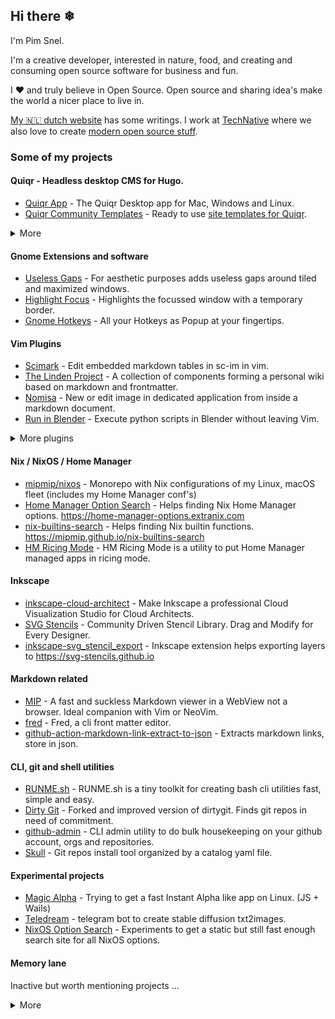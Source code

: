 ## Hi there ❄

I'm Pim Snel.

I'm a creative developer, interested in nature, food, and creating and consuming open source software for business and fun.

I ❤️ and truly believe in Open Source. Open source and sharing idea's make the world a nicer place to live in.

[My 🇳🇱 dutch website](https://pimsnel.nl) has some writings. I work at [TechNative](https://technative.eu) where we also love to create [modern open source stuff](https://github.com/wearetechnative).

### Some of my projects

#### Quiqr - Headless desktop CMS for Hugo.
- [Quiqr App](https://github.com/quiqr/quiqr-desktop) - The Quiqr Desktop app for Mac, Windows and Linux.
- [Quiqr Community Templates](https://github.com/quiqr/quiqr-community-templates) - Ready to use [site templates for Quiqr](https://quiqr.github.io/quiqr-community-templates/). 

<details>
  <summary>More</summary>

- [Quiqr](https://www.quiqr.org) - Quiqr Project Page
- [The Quiqr Book](https://book.quiqr.org/) - The Quiqr Book, for editors and developers.
</details>

#### Gnome Extensions and software
- [Useless Gaps](https://github.com/mipmip/gnome-shell-extensions-useless-gaps) - For aesthetic purposes adds useless gaps around tiled and maximized windows.
- [Highlight Focus](https://github.com/mipmip/gnome-shell-extensions-highlight-focus) - Highlights the focussed window with a temporary border.
- [Gnome Hotkeys](https://github.com/mipmip/gnome-hotkeys.cr) - All your Hotkeys as Popup at your fingertips.

#### Vim Plugins
- [Scimark](https://github.com/mipmip/vim-scimark) - Edit embedded markdown tables in sc-im in vim.
- [The Linden Project](https://github.com/linden-project) - A collection of components forming a personal wiki based on markdown and frontmatter.
- [Nomisa](https://github.com/mipmip/vim-nomisa) - New or edit image in dedicated application from inside a markdown document.
- [Run in Blender](https://github.com/mipmip/vim-run-in-blender) - Execute python scripts in Blender without leaving Vim.

<details>
  <summary>More plugins</summary>

- [Open in MIP plugin](https://github.com/mipmip/vim-open-mip) - Opens current file in Markdown in Preview, without blocking Vim.
- [HotPop](https://github.com/mipmip/vim-hotpop) - Defines Vim mappings and show them in a help popup.
- [Show in Filemanager](https://github.com/mipmip/vim-show-in-filemanager) - Show current file in buffer in OS Filemanager (Linux + Mac).
- [Panel Manager](https://github.com/mipmip/panelmanager.vim) - Panel Manager for Vim.
- [White Writer](https://github.com/mipmip/vim-whitewriter) - Typewriter colorscheme with a pure white background.
- [Petra](https://github.com/mipmip/vim-petra) - Warm chocolate brown colorscheme.
</details>

#### Nix / NixOS / Home Manager
- [mipmip/nixos](https://github.com/mipmip/nixos) - Monorepo with Nix configurations of my Linux, macOS fleet (includes my Home Manager conf's)
- [Home Manager Option Search](https://github.com/mipmip/home-manager-option-search) - Helps finding Nix Home Manager options. https://home-manager-options.extranix.com
- [nix-builtins-search](https://github.com/mipmip/nix-builtins-search) - Helps finding Nix builtin functions. https://mipmip.github.io/nix-builtins-search
- [HM Ricing Mode](https://github.com/mipmip/hm-ricing-mode) - HM Ricing Mode is a utility to put Home Manager managed apps in ricing mode.

#### Inkscape
- [inkscape-cloud-architect](https://github.com/mipmip/inkscape-cloud-architect) - Make Inkscape a professional Cloud Visualization Studio for Cloud Architects.
- [SVG Stencils](https://github.com/svg-stencils/svg-stencils.github.io) - Community Driven Stencil Library. Drag and Modify for Every Designer.
- [inkscape-svg_stencil_export](https://github.com/svg-stencils/inkscape-svg_stencil_export) - Inkscape extension helps exporting layers to https://svg-stencils.github.io

#### Markdown related
- [MIP](https://github.com/mipmip/mip.rs) - A fast and suckless Markdown viewer in a WebView not a browser. Ideal companion with Vim or NeoVim.
- [fred](https://github.com/linden-project/fred) - Fred, a cli front matter editor.
- [github-action-markdown-link-extract-to-json](https://github.com/mipmip/github-action-markdown-link-extract-to-json) - Extracts markdown links, store in json.

#### CLI, git and shell utilities
- [RUNME.sh](https://github.com/mipmip/RUNME.sh) - RUNME.sh is a tiny toolkit for creating bash cli utilities fast, simple and easy.
- [Dirty Git](https://github.com/mipmip/dirtygit) - Forked and improved version of dirtygit.  Finds git repos in need of commitment.
- [github-admin](https://github.com/mipmip/github-admin) - CLI admin utility to do bulk housekeeping on your github account, orgs and repositories.
- [Skull](https://github.com/mipmip/skull) - Git repos install tool organized by a catalog yaml file.

#### Experimental projects
- [Magic Alpha](https://github.com/mipmip/magic-alpha) - Trying to get a fast Instant Alpha like app on Linux. (JS + Wails)
- [Teledream](https://github.com/mipmip/teledream) - telegram bot to create stable diffusion txt2images.
- [NixOS Option Search](https://github.com/mipmip/nixos-option-search) - Experiments to get a static but still fast enough search site for all NixOS options.

#### Memory lane

Inactive but worth mentioning projects ...

<details>
  <summary>More</summary>
  
- [PDF Letterhead Source Code](https://github.com/pdfletterhead/pdf_letterhead) - PDF Letterheads git repository with latest source code.
- [YAPDFKit](https://github.com/mipmip/YAPDFKit) - Independant PDF Kit for parsing and modifying PDF's. In ObjC for OS X and iOS
- [Passing Train](https://github.com/passing-train) - Time Tracker research project using the passing train methodology.
- [AwesomeWM Screenshots Gallery](https://mipmip.github.io/awesomewm-screenshots/) - More friendy gallery of screenshots from the Awesome WM Community.
- [Liszt](http://liszt.munstermade.com/) - Upload images in the cloud for Markdown.
- [Exact Online Api Stuff](https://github.com/topics/eolibs) - Libs and stuff to communicate with the Exact Online Api focussing on Ruby, iOS and MacOS.

</details>
